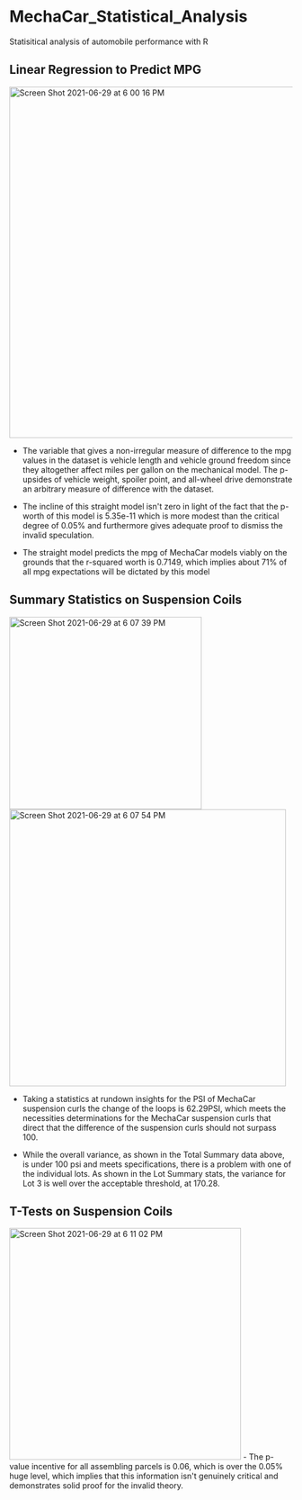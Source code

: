 # MechaCar_Statistical_Analysis
Statisitical analysis of automobile performance with R
## Linear Regression to Predict MPG
<img width="624" alt="Screen Shot 2021-06-29 at 6 00 16 PM" src="https://user-images.githubusercontent.com/77812423/123873466-85092e00-d904-11eb-9bdc-8e0933da1f04.png">

- The variable that gives a non-irregular measure of difference to the mpg values in the dataset is vehicle length and vehicle ground freedom since they altogether affect miles per gallon on the mechanical model. The p-upsides of vehicle weight, spoiler point, and all-wheel drive demonstrate an arbitrary measure of difference with the dataset.

- The incline of this straight model isn't zero in light of the fact that the p-worth of this model is 5.35e-11 which is more modest than the critical degree of 0.05% and furthermore gives adequate proof to dismiss the invalid speculation.

- The straight model predicts the mpg of MechaCar models viably on the grounds that the r-squared worth is 0.7149, which implies about 71% of all mpg expectations will be dictated by this model

## Summary Statistics on Suspension Coils
<img width="342" alt="Screen Shot 2021-06-29 at 6 07 39 PM" src="https://user-images.githubusercontent.com/77812423/123873811-18426380-d905-11eb-9810-5cf555651364.png">
<img width="492" alt="Screen Shot 2021-06-29 at 6 07 54 PM" src="https://user-images.githubusercontent.com/77812423/123873818-19739080-d905-11eb-8954-7a1b753f15d1.png">

- Taking a statistics at rundown insights for the PSI of MechaCar suspension curls the change of the loops is 62.29PSI, which meets the necessities determinations for the MechaCar suspension curls that direct that the difference of the suspension curls should not surpass 100.

- While the overall variance, as shown in the Total Summary data above, is under 100 psi and meets specifications, there is a problem with one of the individual lots. As shown in the Lot Summary stats, the variance for Lot 3 is well over the acceptable threshold, at 170.28.

## T-Tests on Suspension Coils
<img width="412" alt="Screen Shot 2021-06-29 at 6 11 02 PM" src="https://user-images.githubusercontent.com/77812423/123873991-69eaee00-d905-11eb-935e-f7a53e84578b.png">
- The p-value incentive for all assembling parcels is 0.06, which is over the 0.05% huge level, which implies that this information isn't genuinely critical and demonstrates solid proof for the invalid theory.
